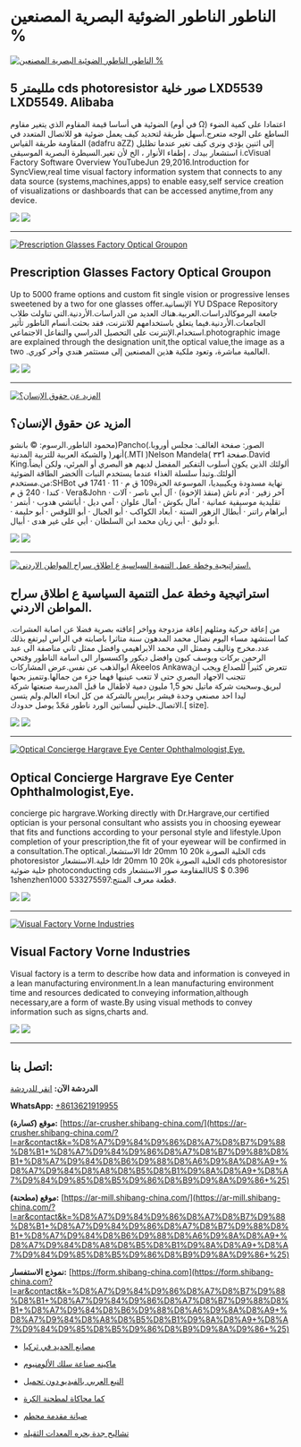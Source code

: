 # الناطور الناطور الضوئية البصرية المصنعين %

<a href="https://swt.shibang-china.com/?l=ar&img&k=%D8%A7%D9%84%D9%86%D8%A7%D8%B7%D9%88%D8%B1+%D8%A7%D9%84%D9%86%D8%A7%D8%B7%D9%88%D8%B1+%D8%A7%D9%84%D8%B6%D9%88%D8%A6%D9%8A%D8%A9+%D8%A7%D9%84%D8%A8%D8%B5%D8%B1%D9%8A%D8%A9+%D8%A7%D9%84%D9%85%D8%B5%D9%86%D8%B9%D9%8A%D9%86+%25" target="_blank">![الناطور الناطور الضوئية البصرية المصنعين %](http://static.shibang-china.com/all-800x300/1075.jpg)</a>

## 5 ملليمتر cds photoresistor صور خلية LXD5539 LXD5549. Alibaba
الضوئية هي أساسا قيمة المقاوم الذي يتغير مقاوم (في أوم Ω) اعتمادا على كمية الضوء الساطع على الوجه متعرج.أسهل طريقة لتحديد كيف يعمل ضوئية هو للاتصال المتعدد في المقاومة طريقة القياس (adafru aZZ) إلى اثنين يؤدي ونرى كيف تغير عندما تظليل استشعار بيدك ، إطفاء الأنوار ، الخ لأن تغير.السيطرة البصرية الموسيقى i.cVisual Factory Software Overview YouTubeJun 29,2016.Introduction for SyncView,real time visual factory information system that connects to any data source (systems,machines,apps) to enable easy,self service creation of visualizations or dashboards that can be accessed anytime,from any device.


<a href="https://whatsapp.shibangsoft.com/WhatsApp.php" target="_blank" title="WhatsApp">![](http://static.shibang-china.com/icon/whatsapp.png)</a> <a href="https://swt.shibang-china.com/?l=ar&icon&k=%D8%A7%D9%84%D9%86%D8%A7%D8%B7%D9%88%D8%B1+%D8%A7%D9%84%D9%86%D8%A7%D8%B7%D9%88%D8%B1+%D8%A7%D9%84%D8%B6%D9%88%D8%A6%D9%8A%D8%A9+%D8%A7%D9%84%D8%A8%D8%B5%D8%B1%D9%8A%D8%A9+%D8%A7%D9%84%D9%85%D8%B5%D9%86%D8%B9%D9%8A%D9%86+%25" target="_blank">![](http://static.shibang-china.com/icon/chat-ar.png)</a>

---

<a href="https://swt.shibang-china.com/?l=ar&img&k=%D8%A7%D9%84%D9%86%D8%A7%D8%B7%D9%88%D8%B1+%D8%A7%D9%84%D9%86%D8%A7%D8%B7%D9%88%D8%B1+%D8%A7%D9%84%D8%B6%D9%88%D8%A6%D9%8A%D8%A9+%D8%A7%D9%84%D8%A8%D8%B5%D8%B1%D9%8A%D8%A9+%D8%A7%D9%84%D9%85%D8%B5%D9%86%D8%B9%D9%8A%D9%86+%25" target="_blank">![Prescription Glasses Factory Optical Groupon](http://static.shibang-china.com/all-800x300/193.jpg)</a>

## Prescription Glasses Factory Optical Groupon
Up to 5000 frame options and custom fit single vision or progressive lenses sweetened by a two for one glasses offer.اﻹﻧﺴﺎﻧﻴﺔ YU DSpace Repository جامعة اليرموكاﻟﺪراﺳﺎت.اﻟﻌﺮﺑﻴﺔ.ﻫﻨﺎك اﻟﻌﺪﻳﺪ ﻣﻦ اﻟﺪراﺳﺎت.اﻷردﻧﻴﺔ.اﻟﺘﻲ ﺗﻨﺎوﻟﺖ ﻃﻼب اﻟﺠﺎﻣﻌﺎت.اﻷردﻧﻴﺔ.ﻓﻴﻤﺎ ﻳﺘﻌﻠﻖ ﺑﺎﺳﺘﺨﺪاﻣﻬﻢ ﻟﻼﻧﺘﺮﻧﺖ، ﻓﻘﺪ ﺑﺤﺜﺖ.أﻧﺴﺎم اﻟﻨﺎﻃﻮر ﺗﺄﺛﻴﺮ اﺳﺘﺨﺪام.اﻹﻧﺘﺮﻧﺖ ﻋﻠﻰ اﻟﺘﺤﺼﻴﻞ اﻟﺪراﺳﻲ واﻟﺘﻔﺎﻋﻞ اﻻﺟﺘﻤﺎﻋﻲ.photographic image are explained through the designation unit,the optical value,the image as a two .اﻟﻌﺎﻟﻤﻴﺔ ﻣﺒﺎﺷﺮة، وﺗﻌﻮد ﻣﻠﻜﻴﺔ ﻫﺬﻳﻦ اﻟﻤﺼﻨﻌﻴﻦ إﻟﻰ ﻣﺴﺘﺜﻤﺮ ﻫﻨﺪي وآﺧﺮ ﻛﻮري.


<a href="https://whatsapp.shibangsoft.com/WhatsApp.php" target="_blank" title="WhatsApp">![](http://static.shibang-china.com/icon/whatsapp.png)</a> <a href="https://swt.shibang-china.com/?l=ar&icon&k=%D8%A7%D9%84%D9%86%D8%A7%D8%B7%D9%88%D8%B1+%D8%A7%D9%84%D9%86%D8%A7%D8%B7%D9%88%D8%B1+%D8%A7%D9%84%D8%B6%D9%88%D8%A6%D9%8A%D8%A9+%D8%A7%D9%84%D8%A8%D8%B5%D8%B1%D9%8A%D8%A9+%D8%A7%D9%84%D9%85%D8%B5%D9%86%D8%B9%D9%8A%D9%86+%25" target="_blank">![](http://static.shibang-china.com/icon/chat-ar.png)</a>

---

<a href="https://swt.shibang-china.com/?l=ar&img&k=%D8%A7%D9%84%D9%86%D8%A7%D8%B7%D9%88%D8%B1+%D8%A7%D9%84%D9%86%D8%A7%D8%B7%D9%88%D8%B1+%D8%A7%D9%84%D8%B6%D9%88%D8%A6%D9%8A%D8%A9+%D8%A7%D9%84%D8%A8%D8%B5%D8%B1%D9%8A%D8%A9+%D8%A7%D9%84%D9%85%D8%B5%D9%86%D8%B9%D9%8A%D9%86+%25" target="_blank">![اﻟﻣزﯾد ﻋن ﺣﻘوق اﻹﻧﺳﺎن؟](http://static.shibang-china.com/all-800x300/1156.jpg)</a>

## اﻟﻣزﯾد ﻋن ﺣﻘوق اﻹﻧﺳﺎن؟
محمود الناطور.الرسوم: © بانشو)Pancho(.الصور: صفحة الغالف: مجلس أوروبا والشبكة العربية للتربية المدنية )أنهر(.MTI )Nelson Mandela( ٣٣1 صفحة.David King.ألولئك الذين يكون أسلوب التفكير المفضل لديهم هو البصري أو المرئي، ولكن أيضاً ألولئك.وتبدأ سلسلة الغذاء عندما يستخدم النبات األخضر الطاقة الضوئية من.مستخدم:SHBot نهاية مسدودة ويكيبيديا، الموسوعة الحرة109 ق م &middot; 11 &middot; 1741 في كندا &middot; 240 ق م &middot; Vera&amp;John &middot; آخر زفير &middot; آدم ناش (منقذ الإخوة) &middot; آل أبي ناصر &middot; آلات تقليدية موسيقية عمانية &middot; آمال بكوش &middot; آمال علوان &middot; آمي ديل &middot; أباتشي هدوب &middot; أبتمر &middot; أبراهام راتنر &middot; أبطال الزهور الستة &middot; أبعاد الكواكب &middot; أبو الجبال &middot; أبو اللوقس &middot; أبو حليمة &middot; أبو دليق &middot; أبي زيان محمد ابن السلطان &middot; أبي على غير هدى &middot; أبيال.


<a href="https://whatsapp.shibangsoft.com/WhatsApp.php" target="_blank" title="WhatsApp">![](http://static.shibang-china.com/icon/whatsapp.png)</a> <a href="https://swt.shibang-china.com/?l=ar&icon&k=%D8%A7%D9%84%D9%86%D8%A7%D8%B7%D9%88%D8%B1+%D8%A7%D9%84%D9%86%D8%A7%D8%B7%D9%88%D8%B1+%D8%A7%D9%84%D8%B6%D9%88%D8%A6%D9%8A%D8%A9+%D8%A7%D9%84%D8%A8%D8%B5%D8%B1%D9%8A%D8%A9+%D8%A7%D9%84%D9%85%D8%B5%D9%86%D8%B9%D9%8A%D9%86+%25" target="_blank">![](http://static.shibang-china.com/icon/chat-ar.png)</a>

---

<a href="https://swt.shibang-china.com/?l=ar&img&k=%D8%A7%D9%84%D9%86%D8%A7%D8%B7%D9%88%D8%B1+%D8%A7%D9%84%D9%86%D8%A7%D8%B7%D9%88%D8%B1+%D8%A7%D9%84%D8%B6%D9%88%D8%A6%D9%8A%D8%A9+%D8%A7%D9%84%D8%A8%D8%B5%D8%B1%D9%8A%D8%A9+%D8%A7%D9%84%D9%85%D8%B5%D9%86%D8%B9%D9%8A%D9%86+%25" target="_blank">![استراتيجية وخطة عمل التنمية السياسية ع اطلاق سراح المواطن الاردني.](http://static.shibang-china.com/all-800x300/1357.jpg)</a>

## استراتيجية وخطة عمل التنمية السياسية ع اطلاق سراح المواطن الاردني.
.من إعاقة حركية ومثلهم إعاقة مزدوجة وواخر إعاقته بصرية فضلا عن اصابة العشرات كما استشهد مساء اليوم نضال محمد المدهون سنة متاثرا باصابته في الراس ليرتفع بذلك عدد.مخرج وتاليف وممثل الى محمد الابراهيمي وافضل ممثل ثاني مناصفة الى عبد الرحمن بركات ويوسف كيون وافضل ديكور واكسسوار الى اسامة الناطور وفتحي ابوالذهب عن نفس.عرض المشاركات Akeelos Ankawaتتعرض كثيراً للصداع ويجب ان تتجنب الاجهاد البصري حتى لا تتعب عينيها فهما جزء من جمالها.وتتميز بحبها لبريق.وسحبت شركة ماتيل نحو 1,5 مليون دمية لاطفال ما قبل المدرسة صنعتها شركة ليدا احد مصنعي وحدة فيشر برايس بالشركة من كل انحاء العالم.ولم يتسن الاتصال.خليني لْبساتين الورد ناطور مَحّدْ يوصل حدودك.[ size].


<a href="https://whatsapp.shibangsoft.com/WhatsApp.php" target="_blank" title="WhatsApp">![](http://static.shibang-china.com/icon/whatsapp.png)</a> <a href="https://swt.shibang-china.com/?l=ar&icon&k=%D8%A7%D9%84%D9%86%D8%A7%D8%B7%D9%88%D8%B1+%D8%A7%D9%84%D9%86%D8%A7%D8%B7%D9%88%D8%B1+%D8%A7%D9%84%D8%B6%D9%88%D8%A6%D9%8A%D8%A9+%D8%A7%D9%84%D8%A8%D8%B5%D8%B1%D9%8A%D8%A9+%D8%A7%D9%84%D9%85%D8%B5%D9%86%D8%B9%D9%8A%D9%86+%25" target="_blank">![](http://static.shibang-china.com/icon/chat-ar.png)</a>

---

<a href="https://swt.shibang-china.com/?l=ar&img&k=%D8%A7%D9%84%D9%86%D8%A7%D8%B7%D9%88%D8%B1+%D8%A7%D9%84%D9%86%D8%A7%D8%B7%D9%88%D8%B1+%D8%A7%D9%84%D8%B6%D9%88%D8%A6%D9%8A%D8%A9+%D8%A7%D9%84%D8%A8%D8%B5%D8%B1%D9%8A%D8%A9+%D8%A7%D9%84%D9%85%D8%B5%D9%86%D8%B9%D9%8A%D9%86+%25" target="_blank">![Optical Concierge Hargrave Eye Center Ophthalmologist,Eye.](http://static.shibang-china.com/all-800x300/830.jpg)</a>

## Optical Concierge Hargrave Eye Center Ophthalmologist,Eye.
concierge pic hargrave.Working directly with Dr.Hargrave,our certified optician is your personal consultant who assists you in choosing eyewear that fits and functions according to your personal style and lifestyle.Upon completion of your prescription,the fit of your eyewear will be confirmed in a consultation.The optical.الاستشعار ldr 20mm 10 20k الخلية الصورة cds photoresistor خلية.الاستشعار ldr 20mm 10 20k الخلية الصورة cds photoresistor خلية ضوئية photoconducting cds المقاومة صور الاستشعارUS $ 0.396 1shenzhen1000 قطعة معرف المنتج:533275597.


<a href="https://whatsapp.shibangsoft.com/WhatsApp.php" target="_blank" title="WhatsApp">![](http://static.shibang-china.com/icon/whatsapp.png)</a> <a href="https://swt.shibang-china.com/?l=ar&icon&k=%D8%A7%D9%84%D9%86%D8%A7%D8%B7%D9%88%D8%B1+%D8%A7%D9%84%D9%86%D8%A7%D8%B7%D9%88%D8%B1+%D8%A7%D9%84%D8%B6%D9%88%D8%A6%D9%8A%D8%A9+%D8%A7%D9%84%D8%A8%D8%B5%D8%B1%D9%8A%D8%A9+%D8%A7%D9%84%D9%85%D8%B5%D9%86%D8%B9%D9%8A%D9%86+%25" target="_blank">![](http://static.shibang-china.com/icon/chat-ar.png)</a>

---

<a href="https://swt.shibang-china.com/?l=ar&img&k=%D8%A7%D9%84%D9%86%D8%A7%D8%B7%D9%88%D8%B1+%D8%A7%D9%84%D9%86%D8%A7%D8%B7%D9%88%D8%B1+%D8%A7%D9%84%D8%B6%D9%88%D8%A6%D9%8A%D8%A9+%D8%A7%D9%84%D8%A8%D8%B5%D8%B1%D9%8A%D8%A9+%D8%A7%D9%84%D9%85%D8%B5%D9%86%D8%B9%D9%8A%D9%86+%25" target="_blank">![Visual Factory Vorne Industries](http://static.shibang-china.com/all-800x300/1137.jpg)</a>

## Visual Factory Vorne Industries
Visual factory is a term to describe how data and information is conveyed in a lean manufacturing environment.In a lean manufacturing environment time and resources dedicated to conveying information,although necessary,are a form of waste.By using visual methods to convey information such as signs,charts and.

<a href="https://whatsapp.shibangsoft.com/WhatsApp.php" target="_blank" title="WhatsApp">![](http://static.shibang-china.com/icon/whatsapp.png)</a> <a href="https://swt.shibang-china.com/?l=ar&icon&k=%D8%A7%D9%84%D9%86%D8%A7%D8%B7%D9%88%D8%B1+%D8%A7%D9%84%D9%86%D8%A7%D8%B7%D9%88%D8%B1+%D8%A7%D9%84%D8%B6%D9%88%D8%A6%D9%8A%D8%A9+%D8%A7%D9%84%D8%A8%D8%B5%D8%B1%D9%8A%D8%A9+%D8%A7%D9%84%D9%85%D8%B5%D9%86%D8%B9%D9%8A%D9%86+%25" target="_blank">![](http://static.shibang-china.com/icon/chat-ar.png)</a>

---
## اتصل بنا:

**الدردشة الآن:** [انقر للدردشة](https://swt.shibang-china.com?l=ar&contact&k=%D8%A7%D9%84%D9%86%D8%A7%D8%B7%D9%88%D8%B1+%D8%A7%D9%84%D9%86%D8%A7%D8%B7%D9%88%D8%B1+%D8%A7%D9%84%D8%B6%D9%88%D8%A6%D9%8A%D8%A9+%D8%A7%D9%84%D8%A8%D8%B5%D8%B1%D9%8A%D8%A9+%D8%A7%D9%84%D9%85%D8%B5%D9%86%D8%B9%D9%8A%D9%86+%25)

**WhatsApp:**  [+8613621919955](https://whatsapp.shibangsoft.com/WhatsApp.php)

**موقع (كسارة):** [https://ar-crusher.shibang-china.com/](https://ar-crusher.shibang-china.com/?l=ar&contact&k=%D8%A7%D9%84%D9%86%D8%A7%D8%B7%D9%88%D8%B1+%D8%A7%D9%84%D9%86%D8%A7%D8%B7%D9%88%D8%B1+%D8%A7%D9%84%D8%B6%D9%88%D8%A6%D9%8A%D8%A9+%D8%A7%D9%84%D8%A8%D8%B5%D8%B1%D9%8A%D8%A9+%D8%A7%D9%84%D9%85%D8%B5%D9%86%D8%B9%D9%8A%D9%86+%25)

**موقع (مطحنة):** [https://ar-mill.shibang-china.com/](https://ar-mill.shibang-china.com/?l=ar&contact&k=%D8%A7%D9%84%D9%86%D8%A7%D8%B7%D9%88%D8%B1+%D8%A7%D9%84%D9%86%D8%A7%D8%B7%D9%88%D8%B1+%D8%A7%D9%84%D8%B6%D9%88%D8%A6%D9%8A%D8%A9+%D8%A7%D9%84%D8%A8%D8%B5%D8%B1%D9%8A%D8%A9+%D8%A7%D9%84%D9%85%D8%B5%D9%86%D8%B9%D9%8A%D9%86+%25)

**نموذج الاستفسار:** [https://form.shibang-china.com](https://form.shibang-china.com?l=ar&contact&k=%D8%A7%D9%84%D9%86%D8%A7%D8%B7%D9%88%D8%B1+%D8%A7%D9%84%D9%86%D8%A7%D8%B7%D9%88%D8%B1+%D8%A7%D9%84%D8%B6%D9%88%D8%A6%D9%8A%D8%A9+%D8%A7%D9%84%D8%A8%D8%B5%D8%B1%D9%8A%D8%A9+%D8%A7%D9%84%D9%85%D8%B5%D9%86%D8%B9%D9%8A%D9%86+%25)

* [مصانع الحديد في ثركيا](../21/%D9%85%D8%B5%D8%A7%D9%86%D8%B9%20%D8%A7%D9%84%D8%AD%D8%AF%D9%8A%D8%AF%20%D9%81%D9%8A%20%D8%AB%D8%B1%D9%83%D9%8A%D8%A7.md)

* [ماكينه صناعة سلك الألومنيوم](../21/%D9%85%D8%A7%D9%83%D9%8A%D9%86%D9%87%20%D8%B5%D9%86%D8%A7%D8%B9%D8%A9%20%D8%B3%D9%84%D9%83%20%D8%A7%D9%84%D8%A3%D9%84%D9%88%D9%85%D9%86%D9%8A%D9%88%D9%85.md)

* [النيع العربي بالفبديو دون تحميل](../21/%D8%A7%D9%84%D9%86%D9%8A%D8%B9%20%D8%A7%D9%84%D8%B9%D8%B1%D8%A8%D9%8A%20%D8%A8%D8%A7%D9%84%D9%81%D8%A8%D8%AF%D9%8A%D9%88%20%D8%AF%D9%88%D9%86%20%D8%AA%D8%AD%D9%85%D9%8A%D9%84.md)

* [كما محاكاة لمطحنة الكرة](../21/%D9%83%D9%85%D8%A7%20%D9%85%D8%AD%D8%A7%D9%83%D8%A7%D8%A9%20%D9%84%D9%85%D8%B7%D8%AD%D9%86%D8%A9%20%D8%A7%D9%84%D9%83%D8%B1%D8%A9.md)

* [صيانة مقدمة محطم](../22/%D8%B5%D9%8A%D8%A7%D9%86%D8%A9%20%D9%85%D9%82%D8%AF%D9%85%D8%A9%20%D9%85%D8%AD%D8%B7%D9%85.md)

* [تشاليح جدة بحره المعدات الثقيله](../22/%D8%AA%D8%B4%D8%A7%D9%84%D9%8A%D8%AD%20%D8%AC%D8%AF%D8%A9%20%D8%A8%D8%AD%D8%B1%D9%87%20%D8%A7%D9%84%D9%85%D8%B9%D8%AF%D8%A7%D8%AA%20%D8%A7%D9%84%D8%AB%D9%82%D9%8A%D9%84%D9%87.md)